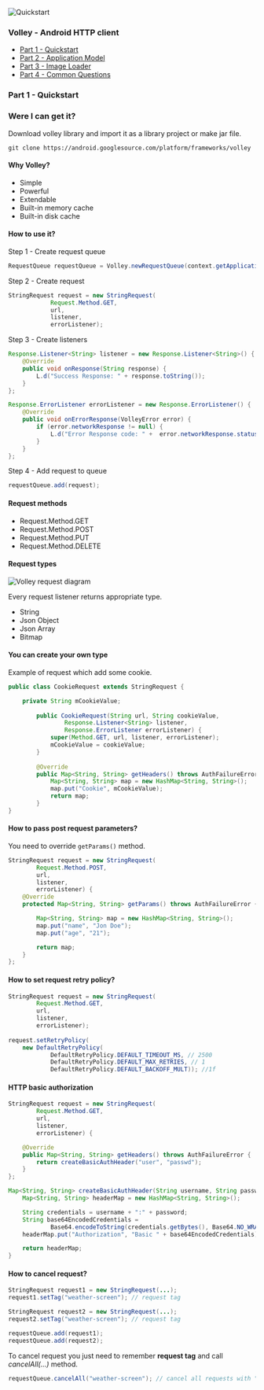 ![Quickstart][5]

### Volley - Android HTTP client
- [Part 1 - Quickstart][1]
- [Part 2 - Application Model][2]
- [Part 3 - Image Loader][3]
- [Part 4 - Common Questions][6]

### Part 1 - Quickstart

### Were I can get it?

Download volley library and import it as a library project or make jar file.
```
git clone https://android.googlesource.com/platform/frameworks/volley
```
#### Why Volley?
- Simple
- Powerful
- Extendable
- Built-in memory cache
- Built-in disk cache

#### How to use it?

Step 1 - Create request queue
```java
RequestQueue requestQueue = Volley.newRequestQueue(context.getApplicationContext());
```
Step 2 - Create request
```java    
StringRequest request = new StringRequest(
            Request.Method.GET,
            url,
            listener,
            errorListener);
```
Step 3 - Create listeners
```java  
Response.Listener<String> listener = new Response.Listener<String>() {
    @Override
    public void onResponse(String response) {
        L.d("Success Response: " + response.toString());
    }
};

Response.ErrorListener errorListener = new Response.ErrorListener() {
    @Override
    public void onErrorResponse(VolleyError error) {
        if (error.networkResponse != null) {
            L.d("Error Response code: " +  error.networkResponse.statusCode);
        }
    }
};
```

Step 4 - Add request to queue
```java  
requestQueue.add(request);
```

#### Request methods

- Request.Method.GET
- Request.Method.POST
- Request.Method.PUT
- Request.Method.DELETE

#### Request types

![Volley request diagram][4]

Every request listener returns appropriate type.

- String 
- Json Object
- Json Array 
- Bitmap

#### You can create your own type

Example of request which add some cookie.

```java  
public class CookieRequest extends StringRequest {

    private String mCookieValue;
    
        public CookieRequest(String url, String cookieValue,
                Response.Listener<String> listener,
                Response.ErrorListener errorListener) {
            super(Method.GET, url, listener, errorListener);
            mCookieValue = cookieValue;
        }
    
        @Override
        public Map<String, String> getHeaders() throws AuthFailureError {
            Map<String, String> map = new HashMap<String, String>();
            map.put("Cookie", mCookieValue);
            return map;
        }
}
```

#### How to pass post request parameters?

You need to override `getParams()` method. 

```java 
StringRequest request = new StringRequest(
        Request.Method.POST,
        url,
        listener,
        errorListener) {
    @Override
    protected Map<String, String> getParams() throws AuthFailureError {

        Map<String, String> map = new HashMap<String, String>();
        map.put("name", "Jon Doe");
        map.put("age", "21");

        return map;
    }
};
```

#### How to set request retry policy?
```java 
StringRequest request = new StringRequest(
        Request.Method.GET,
        url,
        listener,
        errorListener);
        
request.setRetryPolicy(
    new DefaultRetryPolicy(
            DefaultRetryPolicy.DEFAULT_TIMEOUT_MS, // 2500
            DefaultRetryPolicy.DEFAULT_MAX_RETRIES, // 1
            DefaultRetryPolicy.DEFAULT_BACKOFF_MULT)); //1f
```

#### HTTP basic authorization
```java 
StringRequest request = new StringRequest(
        Request.Method.GET,
        url,
        listener,
        errorListener) {

    @Override
    public Map<String, String> getHeaders() throws AuthFailureError {
        return createBasicAuthHeader("user", "passwd");
    }
};
```
```java 
Map<String, String> createBasicAuthHeader(String username, String password) {
    Map<String, String> headerMap = new HashMap<String, String>();

    String credentials = username + ":" + password;
    String base64EncodedCredentials =
            Base64.encodeToString(credentials.getBytes(), Base64.NO_WRAP);
    headerMap.put("Authorization", "Basic " + base64EncodedCredentials);

    return headerMap;
}
```

#### How to cancel request?
```java 
StringRequest request1 = new StringRequest(...);
request1.setTag("weather-screen"); // request tag

StringRequest request2 = new StringRequest(...);
request2.setTag("weather-screen"); // request tag

requestQueue.add(request1);
requestQueue.add(request2);
```
To cancel request you just need to remember **request tag** and call *cancelAll(...)* method.
```java 
requestQueue.cancelAll("weather-screen"); // cancel all requests with "weather-screen" tag 
```

  [1]: https://github.com/dmytrodanylyk/dmytrodanylyk/blob/gh-pages/articles/volley-part-1.md
  [2]: https://github.com/dmytrodanylyk/dmytrodanylyk/blob/gh-pages/articles/volley-part-2.md
  [3]: https://github.com/dmytrodanylyk/dmytrodanylyk/blob/gh-pages/articles/volley-part-3.md
  [4]: https://raw.github.com/dmytrodanylyk/dmytrodanylyk/gh-pages/images/articles/volley-diagram.png
  [5]: https://raw.github.com/dmytrodanylyk/dmytrodanylyk/gh-pages/images/articles/volley-part-1.png
  [6]: https://github.com/dmytrodanylyk/dmytrodanylyk/blob/gh-pages/articles/volley-part-4.md
